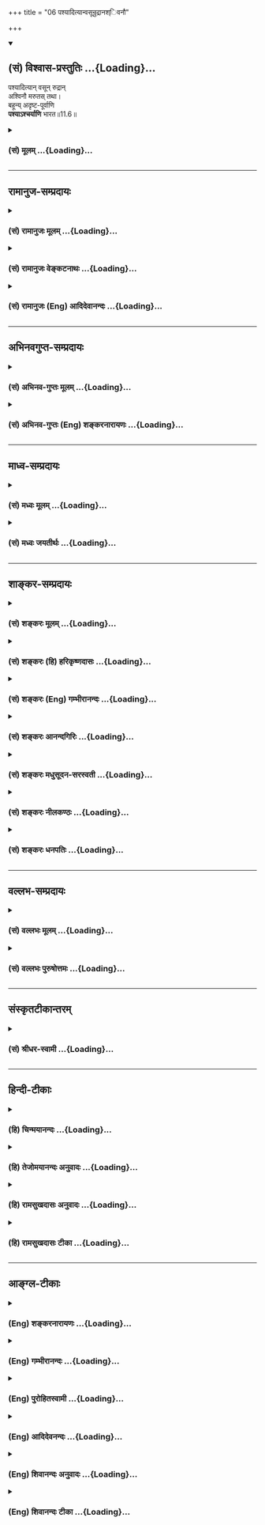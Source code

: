 +++
title = "06 पश्यादित्यान्वसून्रुद्रानश्िवनौ"

+++
<div class="js_include" newlevelforh1="2" title="(सं) विश्वास-प्रस्तुतिः" unfilled url="/mahAbhAratam/shlokashaH/06-bhIShma-parva/03-bhagavad-gItA-parva/saMskRtam/vishvAsa-prastutiH/11_vishva-rUpa-darshana/06_pashyAdityAnvasUn.md">
<details open><summary><h2>(सं) विश्वास-प्रस्तुतिः ...{Loading}...</h2></summary>

पश्यादित्यान् वसून् रुद्रान्  
अश्विनौ मरुतस् तथा।  
बहून्य् अदृष्ट-पूर्वाणि  
**पश्याऽश्चर्याणि** भारत॥11.6॥
</details>
</div>
<div class="js_include collapsed" newlevelforh1="3" title="(सं) मूलम्" unfilled url="/mahAbhAratam/shlokashaH/06-bhIShma-parva/03-bhagavad-gItA-parva/saMskRtam/mUlam/11_vishva-rUpa-darshana/06_pashyAdityAnvasUn.md">
<details><summary><h3>(सं) मूलम् ...{Loading}...</h3></summary>

पश्यादित्यान्वसून्रुद्रानश्विनौ मरुतस्तथा।  
बहून्यदृष्टपूर्वाणि पश्याऽश्चर्याणि भारत।।11.6।।
</details>
</div>


_________________
## रामानुज-सम्प्रदायः
<div class="js_include collapsed" newlevelforh1="3" title="(सं) रामानुजः मूलम्" unfilled url="/mahAbhAratam/shlokashaH/06-bhIShma-parva/03-bhagavad-gItA-parva/saMskRtam/rAmAnujaH/mUlam/11_vishva-rUpa-darshana/06_pashyAdityAnvasUn.md">
<details><summary><h3>(सं) रामानुजः मूलम् ...{Loading}...</h3></summary>

।।11.6।। मम एकस्मिन् रूपे **पश्य आदित्यान्** द्वादश; **वसून्** अष्टौ;
**रुद्रान्** एकादश; **अश््विनौ** द्वौ; **मरुतः** च एकोनपञ्चाशतम्
प्रदर्शनार्थमिदम् इह जगति प्रत्यक्षदृष्टानि **शास्त्रदृष्टानि** च यानि
वस्तूनि तानि सर्वाणि अन्यानि अपि सर्वेषु लोकेषु सर्वेषु च शास्त्रेषु
**अदृष्टपूर्वाणि बहूनि आश्चर्याणि पश्य।**

</details>
</div>
<div class="js_include collapsed" newlevelforh1="3" title="(सं) रामानुजः वेङ्कटनाथः" unfilled url="/mahAbhAratam/shlokashaH/06-bhIShma-parva/03-bhagavad-gItA-parva/saMskRtam/rAmAnujaH/venkaTanAthaH/11_vishva-rUpa-darshana/06_pashyAdityAnvasUn.md">
<details><summary><h3>(सं) रामानुजः वेङ्कटनाथः ...{Loading}...</h3></summary>

  
  
।।11.6।। शतशोऽथ सहस्रशः \[11।5\] इति स्वासाधारणानन्तरूपप्रसङ्गेऽपि
प्रकृतोपयोगायइहैकस्थम् \[11।7\] इत्येकस्यैव रूपस्य विशेषतः
प्रदर्शयिष्यमाणत्वमनुसन्धायाह -- ममैकस्मिन्निति। पश्यादित्यान् इत्यादिना
प्रधानदेवास्त्रयस्त्रिंशत्प्रथमं निर्दिश्यन्त इत्यभिप्रायेण
द्वादशेत्यादि सङ्ख्याविशेषप्रदर्शनम्। वक्ष्यमाणानुसारेण
दृष्टमात्राश्रयत्वव्युदासायाहप्रदर्शनार्थमिति। अर्जुनेन
अन्यैश्चाप्रतिपन्नानामिति शेषः। अदृष्टपूर्वाणि
इत्येतदश्रुतपूर्वाणामप्युपलक्षणम्; अनवगतत्वमात्रेण वा सामान्यतः सङ्ग्रह
इत्यभिप्रायेणाहसर्वेषु च शास्त्रेष्वदृष्टपूर्वाणीति। एतेनातीन्द्रिये
वस्तुनि सामान्यतः शास्त्रावगतेऽपि साक्षात्कारैकसमधिगम्या बहवो विशेषाः
सन्तीति सूचितम्।  
  

</details>
</div>
<div class="js_include collapsed" newlevelforh1="3" title="(सं) रामानुजः (Eng) आदिदेवानन्दः" unfilled url="/mahAbhAratam/shlokashaH/06-bhIShma-parva/03-bhagavad-gItA-parva/saMskRtam/rAmAnujaH/english/AdidevAnandaH/11_vishva-rUpa-darshana/06_pashyAdityAnvasUn.md">
<details><summary><h3>(सं) रामानुजः (Eng) आदिदेवानन्दः ...{Loading}...</h3></summary>

11.6 Behold in My single form (i.e., the many forms in the one form revealed to Arjuna), the twelve Adityas, eight Vasus, eleven Rudras, the two Asvins and forty-nine Maruts. This is just illustrative. Behold all those things directly perceived in this world and those described in the Sastras, and also many marvels, not seen before in all the worlds and in all the Sastras.

</details>
</div>


_________________
## अभिनवगुप्त-सम्प्रदायः
<div class="js_include collapsed" newlevelforh1="3" title="(सं) अभिनव-गुप्तः मूलम्" unfilled url="/mahAbhAratam/shlokashaH/06-bhIShma-parva/03-bhagavad-gItA-parva/saMskRtam/abhinava-guptaH/mUlam/11_vishva-rUpa-darshana/06_pashyAdityAnvasUn.md">
<details><summary><h3>(सं) अभिनव-गुप्तः मूलम् ...{Loading}...</h3></summary>

।।11.6।। No commentary.  
  

</details>
</div>
<div class="js_include collapsed" newlevelforh1="3" title="(सं) अभिनव-गुप्तः (Eng) शङ्करनारायणः" unfilled url="/mahAbhAratam/shlokashaH/06-bhIShma-parva/03-bhagavad-gItA-parva/saMskRtam/abhinava-guptaH/english/shankaranArAyaNaH/11_vishva-rUpa-darshana/06_pashyAdityAnvasUn.md">
<details><summary><h3>(सं) अभिनव-गुप्तः (Eng) शङ्करनारायणः ...{Loading}...</h3></summary>

11.6 Sri Abhinavagupta did not comment upon this sloka.

</details>
</div>


_________________
## माध्व-सम्प्रदायः
<div class="js_include collapsed" newlevelforh1="3" title="(सं) मध्वः मूलम्" unfilled url="/mahAbhAratam/shlokashaH/06-bhIShma-parva/03-bhagavad-gItA-parva/saMskRtam/madhvaH/mUlam/11_vishva-rUpa-darshana/06_pashyAdityAnvasUn.md">
<details><summary><h3>(सं) मध्वः मूलम् ...{Loading}...</h3></summary>

।।11.6।। Sri Madhvacharya did not comment on this sloka.,

</details>
</div>
<div class="js_include collapsed" newlevelforh1="3" title="(सं) मध्वः जयतीर्थः" unfilled url="/mahAbhAratam/shlokashaH/06-bhIShma-parva/03-bhagavad-gItA-parva/saMskRtam/madhvaH/jayatIrthaH/11_vishva-rUpa-darshana/06_pashyAdityAnvasUn.md">
<details><summary><h3>(सं) मध्वः जयतीर्थः ...{Loading}...</h3></summary>

।।11.6।। Sri Jayatirtha did not comment on this sloka.  
  

</details>
</div>


_________________
## शाङ्कर-सम्प्रदायः
<div class="js_include collapsed" newlevelforh1="3" title="(सं) शङ्करः मूलम्" unfilled url="/mahAbhAratam/shlokashaH/06-bhIShma-parva/03-bhagavad-gItA-parva/saMskRtam/shankaraH/mUlam/11_vishva-rUpa-darshana/06_pashyAdityAnvasUn.md">
<details><summary><h3>(सं) शङ्करः मूलम् ...{Loading}...</h3></summary>

।।11.6।। --,**पश्य आदित्यान्** द्वादश; **वसून्** अष्टौ; **रुद्रान्**
एकादश; **अश्विनौ** द्वौ; **मरुतः** सप्त सप्त गणाः ये तान्। **तथा** च
**बहूनि** अन्यान्यपि **अदृष्टपूर्वाणि** मनुष्यलोके त्वया;त्वत्तः अन्येन
वा केनचित्; **पश्य आश्चर्याणि** अद्भुतानि **भारत**।। न केवलम् एतावदेव --,

</details>
</div>
<div class="js_include collapsed" newlevelforh1="3" title="(सं) शङ्करः (हि) हरिकृष्णदासः" unfilled url="/mahAbhAratam/shlokashaH/06-bhIShma-parva/03-bhagavad-gItA-parva/saMskRtam/shankaraH/hindI/harikRShNadAsaH/11_vishva-rUpa-darshana/06_pashyAdityAnvasUn.md">
<details><summary><h3>(सं) शङ्करः (हि) हरिकृष्णदासः ...{Loading}...</h3></summary>

।।11.6।। हे भारत तू द्वादश आदित्योंको; आठ वसुओंको ; एकादश रुद्रोंको;
दोनों अश्विनीकुमारोंको और उनचास मरुद्गणोंको देख। तथा और भी जिन्हें
मनुष्यलोकमें तूने अथवा और किसीने भी कभी नहीं देखा; ऐसे बहुतसे आश्चर्यमय
-- अद्भुत दृश्य देख।

</details>
</div>
<div class="js_include collapsed" newlevelforh1="3" title="(सं) शङ्करः (Eng) गम्भीरानन्दः" unfilled url="/mahAbhAratam/shlokashaH/06-bhIShma-parva/03-bhagavad-gItA-parva/saMskRtam/shankaraH/english/gambhIrAnandaH/11_vishva-rUpa-darshana/06_pashyAdityAnvasUn.md">
<details><summary><h3>(सं) शङ्करः (Eng) गम्भीरानन्दः ...{Loading}...</h3></summary>

11.6 Pasya, see; adityan, the twelve Adityas; vasun, the eight Vasus;
rudran, the eleven Rudras; asvinau, the two Asvins; and amarutah, the
Maruts, who are divided into seven groups of seven each. Bharata, O
scion of the Bharata dynasty; pasya, behold; tatha, also; bahuni, the
many other; ascaryani, wonders; adrstapurvani, not seen before-by you or
anyone else in the human world. Not only this much,-

</details>
</div>
<div class="js_include collapsed" newlevelforh1="3" title="(सं) शङ्करः आनन्दगिरिः" unfilled url="/mahAbhAratam/shlokashaH/06-bhIShma-parva/03-bhagavad-gItA-parva/saMskRtam/shankaraH/AnandagiriH/11_vishva-rUpa-darshana/06_pashyAdityAnvasUn.md">
<details><summary><h3>(सं) शङ्करः आनन्दगिरिः ...{Loading}...</h3></summary>

।।11.6।। दिव्यानि रूपाणि पश्येत्युक्तं तान्येव लेशतोऽनुक्रामति --
**पश्यादित्यानिति।** तान्मरुतस्तथा पश्येति संबन्धः। नानाविधानीत्युक्तं
तदेव स्फुटयति -- **बहूनीति।** अदृष्टपूर्वाणि पूर्वमदृष्टानि।
नानावर्णाकृतीनीत्युक्तं व्यनक्ति -- **आश्चर्याणीति।**

</details>
</div>
<div class="js_include collapsed" newlevelforh1="3" title="(सं) शङ्करः मधुसूदन-सरस्वती" unfilled url="/mahAbhAratam/shlokashaH/06-bhIShma-parva/03-bhagavad-gItA-parva/saMskRtam/shankaraH/madhusUdana-sarasvatI/11_vishva-rUpa-darshana/06_pashyAdityAnvasUn.md">
<details><summary><h3>(सं) शङ्करः मधुसूदन-सरस्वती ...{Loading}...</h3></summary>

।।11.6।। दिव्यानि रूपाणि पश्येत्युक्त्वा तान्येव लेशतोऽनुक्रामति
द्वाभ्याम् -- पश्यादित्यानित्यादिना। पश्यादित्यान्द्वादश वसूनष्टौ
रुद्रानेकादश अश्विनौ द्वौ मरुतः सप्तसप्तकानेकोनपञ्चाशत् तथान्यानपि
देवानित्यर्थः। बहून्यन्यान्यदृष्टपूर्वाणि पूर्वमदृष्टानि मनुष्यलोके
त्वया त्वत्तोऽन्येन वा केनचित्पश्याश्चर्याण्यद्भुतानि हे भारत; अत्र
शतशोऽथसहस्रशः नानाविधानीत्यस्य विवरणं बहूनीति आदित्यानित्यादि च;
अदृष्टपूर्वाणीति दिव्यानीत्यस्य; आश्चर्याणीति नानावर्णाकृतीनीत्यस्येति
द्रष्टव्यम्।

</details>
</div>
<div class="js_include collapsed" newlevelforh1="3" title="(सं) शङ्करः नीलकण्ठः" unfilled url="/mahAbhAratam/shlokashaH/06-bhIShma-parva/03-bhagavad-gItA-parva/saMskRtam/shankaraH/nIlakaNThaH/11_vishva-rUpa-darshana/06_pashyAdityAnvasUn.md">
<details><summary><h3>(सं) शङ्करः नीलकण्ठः ...{Loading}...</h3></summary>

।।11.6।। दिव्यानि तावदाह -- **पश्यादित्यानिति।**
अदृष्टपूर्वाण्याश्चर्याणि अद्भुतानि चतुर्मुखपञ्चमुखषण्मुखादीनि।

</details>
</div>
<div class="js_include collapsed" newlevelforh1="3" title="(सं) शङ्करः धनपतिः" unfilled url="/mahAbhAratam/shlokashaH/06-bhIShma-parva/03-bhagavad-gItA-parva/saMskRtam/shankaraH/dhanapatiH/11_vishva-rUpa-darshana/06_pashyAdityAnvasUn.md">
<details><summary><h3>(सं) शङ्करः धनपतिः ...{Loading}...</h3></summary>

।।11.6।। आदित्यान्द्वादश; त्रसूनष्ठौ; रूद्रानेकादश; अश्विनौ द्वौ; मरुत
एकोनपञ्चाशत्। तथा बहून्यन्यानि मनुष्यलोके त्वया अन्येन वा पूर्वं न
दृष्टानि। उत्तमवंशोद्भवत्वात्तव दर्शनेऽधिकार िति सूचयन्नाह -- भारतेति।
यस्मिन् वंशे त्वमुत्पन्नः तत्रोत्पन्नैः कैश्चिदप्येतन्न दृष्टमिति वा
संबोधनाशयः।

</details>
</div>


_________________
## वल्लभ-सम्प्रदायः
<div class="js_include collapsed" newlevelforh1="3" title="(सं) वल्लभः मूलम्" unfilled url="/mahAbhAratam/shlokashaH/06-bhIShma-parva/03-bhagavad-gItA-parva/saMskRtam/vallabhaH/mUlam/11_vishva-rUpa-darshana/06_pashyAdityAnvasUn.md">
<details><summary><h3>(सं) वल्लभः मूलम् ...{Loading}...</h3></summary>

।।11.6।। किञ्चात्रैव पश्यादित्यानिति। आश्चर्याणि बहूनि पश्य
एकत्रान्योन्यविरुद्धर्मसमावेशरूपाणि तत्राश्चर्याणि पश्य।

</details>
</div>
<div class="js_include collapsed" newlevelforh1="3" title="(सं) वल्लभः पुरुषोत्तमः" unfilled url="/mahAbhAratam/shlokashaH/06-bhIShma-parva/03-bhagavad-gItA-parva/saMskRtam/vallabhaH/puruShottamaH/11_vishva-rUpa-darshana/06_pashyAdityAnvasUn.md">
<details><summary><h3>(सं) वल्लभः पुरुषोत्तमः ...{Loading}...</h3></summary>

  
  
।।11.6।। तान्येव पश्येति नामभिर्विशेषेणाह -- पश्येति। आदित्यान्
द्वादशात्मकान्; वसून् अष्टसङ्ख्याकान्; रुद्रानेकादशसङ्ख्यान्; अश्विनौ
अश्विनीकुमारौ; मरुतः देवगणविशेषान् तथा बहून्यसङ्ख्येयानि अदृष्टपूर्वाणि
सर्वैः; आश्चर्याणि अलौकिकानि हे भारत उत्तमवंशोद्भव योग्यत्वात् पश्य।  
  

</details>
</div>


_________________
## संस्कृतटीकान्तरम्
<div class="js_include collapsed" newlevelforh1="3" title="(सं) श्रीधर-स्वामी" unfilled url="/mahAbhAratam/shlokashaH/06-bhIShma-parva/03-bhagavad-gItA-parva/saMskRtam/shrIdhara-svAmI/11_vishva-rUpa-darshana/06_pashyAdityAnvasUn.md">
<details><summary><h3>(सं) श्रीधर-स्वामी ...{Loading}...</h3></summary>

।।11.6।। तान्येवाह **-- पश्येति।** आदित्यादीन्मम देहे पश्य। मरुत
एकोनपञ्चाशद्देवविशेषान्। अदृष्टपूर्वाणि त्वया वान्येन वा पूर्वमदृष्टानि
रूपाणि आश्चर्याण्यत्यद्भुतानि।

</details>
</div>


_________________
## हिन्दी-टीकाः
<div class="js_include collapsed" newlevelforh1="3" title="(हि) चिन्मयानन्दः" unfilled url="/mahAbhAratam/shlokashaH/06-bhIShma-parva/03-bhagavad-gItA-parva/hindI/chinmayAnandaH/11_vishva-rUpa-darshana/06_pashyAdityAnvasUn.md">
<details><summary><h3>(हि) चिन्मयानन्दः ...{Loading}...</h3></summary>

।।11.6।। द्रष्टव्य रुपों में भगवान् केवल महत्त्वपूर्ण देवताओं की ही गणना
करते हैं। लौकिक जगत् में भी किसी जनसमुदाय का वर्णन करने में उसमें
उपस्थित समाज के उन कुछ प्रतिष्ठित व्यक्तियों का ही नाम निर्देश किया जाता
है; जो उस समुदाय का प्रतिनिधित्व करते हैं। यहाँ भी भगवान् के शब्दों में
इस विश्वरूप का वर्णन करने में अपनी असमर्थता के प्रति कुछ निराशा छलकती
है; जब वे कहते हैं कि; और भी अनेक अदृष्टपूर्व (पूर्व न देखे हों)
आश्चर्यों को तुम देखो। यहाँ उल्लिखित अनेक नामों का वर्णन पूर्व अध्यायों
में किया जा चुका है। यहाँ नवीन नाम केवल अश्विनी कुमारों का है। ये सूर्य
के दो पुत्र माने गये हैं; जिनके मुख अश्व के हैं तथा ये अश्विनीकुमार के
नाम से प्रसिद्ध दो बन्धु देवताओं के वैद्य कहे जाते हैं। किसी स्थान पर वे
उषकाल और सन्ध्याकाल के प्रतीक माने गये हैं; तो किसी अन्य स्थल पर इन्हें
इन दो समयों के तारों का प्रतीक कहा गया है। विराट् रूप में द्रष्टव्य रूपों
का सारांश में निर्देश करके भगवान् श्रीकृष्ण ने अपने शिष्य अर्जुन की
जिज्ञासा को और अधिक बढ़ा दिया। इसलिए वह जानना चाहता है कि इन रूपों को वह
कहां देखे इस पर कहते हैं

</details>
</div>
<div class="js_include collapsed" newlevelforh1="3" title="(हि) तेजोमयानन्दः अनुवादः" unfilled url="/mahAbhAratam/shlokashaH/06-bhIShma-parva/03-bhagavad-gItA-parva/hindI/tejomayAnandaH/anuvAdaH/11_vishva-rUpa-darshana/06_pashyAdityAnvasUn.md">
<details><summary><h3>(हि) तेजोमयानन्दः अनुवादः ...{Loading}...</h3></summary>

।।11.6।। हे भारत ! (मुझमें) आदित्यों, वसुओं, रुद्रों तथा अश्विनीकुमारों
और मरुद्गणों को देखो, तथा और भी अनेक इसके पूर्व कभी न देखे हुए आश्चर्यों
को देखो।।

</details>
</div>
<div class="js_include collapsed" newlevelforh1="3" title="(हि) रामसुखदासः अनुवादः" unfilled url="/mahAbhAratam/shlokashaH/06-bhIShma-parva/03-bhagavad-gItA-parva/hindI/rAmasukhadAsaH/anuvAdaH/11_vishva-rUpa-darshana/06_pashyAdityAnvasUn.md">
<details><summary><h3>(हि) रामसुखदासः अनुवादः ...{Loading}...</h3></summary>

।।11.6।। हे भरतवंशोद्भव अर्जुन! तू बारह आदित्योंको, आठ वसुओंको, ग्यारह
रुद्रोंको और दो अश्विनीकुमारोंको तथा उनचास मरुद्गणोंको देख। जिनको तूने
पहले कभी देखा नहीं, ऐसे बहुत-से आश्चर्यजनक रूपोंको भी तू देख।

</details>
</div>
<div class="js_include collapsed" newlevelforh1="3" title="(हि) रामसुखदासः टीका" unfilled url="/mahAbhAratam/shlokashaH/06-bhIShma-parva/03-bhagavad-gItA-parva/hindI/rAmasukhadAsaH/TIkA/11_vishva-rUpa-darshana/06_pashyAdityAnvasUn.md">
<details><summary><h3>(हि) रामसुखदासः टीका ...{Loading}...</h3></summary>

।।11.6।।***व्याख्या--*'पश्यादित्यान्वसून्रुद्रानश्विनौ मरुतस्तथा'**--
अदितिके पुत्र धाता, मित्र, अर्यमा, शुक्र, वरुण, अंश, भग, विवस्वान्,
पूषा, सविता, त्वष्टा और विष्णु -- ये बारह 'आदित्य' हैं (महा0 आदि0 65। 15
16)।  
  
धर, ध्रुव, सोम, अहः, अनिल, अनल, प्रत्यूष और प्रभास --ये आठ वसु हैं (महा0
आदि0 66। 18)। हर, बहुरूप, त्रयम्बक, अपराजित, वृषाकपि, शम्भु, कपर्दी,
रैवतमृगव्याध, शर्व और कपाली -- ये ग्यारह 'रुद्र' हैं (हरिवंश0 1। 3। 51
52)। 'अश्विनीकुमार' दो हैं। ये दोनों भाई देवताओंके वैद्य
हैं। सत्त्वज्योति, आदित्य, सत्यज्योति, तिर्यग्ज्योति, सज्योति,
ज्योतिष्मान्, हरित, ऋतजित्, सत्यजित्, सुषेण, सेनजित्, सत्यमित्र,
अभिमित्र, हरिमित्र, कृत, सत्य, ध्रुव, धर्ता, विधर्ता, विधारय, ध्वान्त,
धुनि, उग्र, भीम, अभियु, साक्षिप, ईदृक्, अन्यादृक्, यादृक्, प्रतिकृत्,
ऋक्, समिति, संरम्भ, ईदृक्ष, पुरुष, अन्यादृक्ष, चेतस, समिता,
समिदृक्षप्रतिदृक्ष, मरुति, सरत, देव, दिश, यजुः, अनुदृक्, साम, मानुष और
विश् -- ये उनचास 'मरुत' हैं (वायुपुराण 67। 123 -- 130) -- इन सबको तू
मेरे विराट्रूपमें देख। बारह आदित्य, आठ वसु, ग्यारह रुद्र और दो
अश्विनीकुमार -- ये तैंतीस कोटि (तैंतीस प्रकारके) देवता सम्पूर्ण
देवताओंमें मुख्य हैं। देवताओंमें मरुद्गणोंका नाम भी आता है, पर वे उनचास
मरुद्गण इन तैंतीस प्रकारके देवताओंसे अलग माने जाते हैं; क्योंकि वे सभी
दैत्योंसे देवता बने हैं। इसलिये भगवान्ने भी **'तथा'** पद देकर
मरुद्गणोंको अलग बताया है।

</details>
</div>


_________________
## आङ्ग्ल-टीकाः
<div class="js_include collapsed" newlevelforh1="3" title="(Eng) शङ्करनारायणः" unfilled url="/mahAbhAratam/shlokashaH/06-bhIShma-parva/03-bhagavad-gItA-parva/english/shankaranArAyaNaH/11_vishva-rUpa-darshana/06_pashyAdityAnvasUn.md">
<details><summary><h3>(Eng) शङ्करनारायणः ...{Loading}...</h3></summary>

11.6. Behold the Adityas, the Vasus, the Rudras, the twin Asvins, and the Maruts; O son of Pandu, behold also many wonders that had never been seen before.

</details>
</div>
<div class="js_include collapsed" newlevelforh1="3" title="(Eng) गम्भीरानन्दः" unfilled url="/mahAbhAratam/shlokashaH/06-bhIShma-parva/03-bhagavad-gItA-parva/english/gambhIrAnandaH/11_vishva-rUpa-darshana/06_pashyAdityAnvasUn.md">
<details><summary><h3>(Eng) गम्भीरानन्दः ...{Loading}...</h3></summary>

11.6 See the Adiyas, the Vasus, the Rudras, the two Asvins and the Maruts. O scion of the Bharata dynasty, behold also the many wonders not seen before.

</details>
</div>
<div class="js_include collapsed" newlevelforh1="3" title="(Eng) पुरोहितस्वामी" unfilled url="/mahAbhAratam/shlokashaH/06-bhIShma-parva/03-bhagavad-gItA-parva/english/purohitasvAmI/11_vishva-rUpa-darshana/06_pashyAdityAnvasUn.md">
<details><summary><h3>(Eng) पुरोहितस्वामी ...{Loading}...</h3></summary>

11.6 Behold thou the Powers of Nature: fire, earth, wind and sky; the sun, the heavens, the moon, the stars; all forces of vitality and of healing; and the roving winds. See the myriad wonders revealed to none but thee.

</details>
</div>
<div class="js_include collapsed" newlevelforh1="3" title="(Eng) आदिदेवनन्दः" unfilled url="/mahAbhAratam/shlokashaH/06-bhIShma-parva/03-bhagavad-gItA-parva/english/AdidevanandaH/11_vishva-rUpa-darshana/06_pashyAdityAnvasUn.md">
<details><summary><h3>(Eng) आदिदेवनन्दः ...{Loading}...</h3></summary>

11.6 Behold the Adityas, the Vasus, the Rudras, the two Asvins and the Maruts. Behold, O Arjuna, many marvels never seen before.

</details>
</div>
<div class="js_include collapsed" newlevelforh1="3" title="(Eng) शिवानन्दः अनुवादः" unfilled url="/mahAbhAratam/shlokashaH/06-bhIShma-parva/03-bhagavad-gItA-parva/english/shivAnandaH/anuvAdaH/11_vishva-rUpa-darshana/06_pashyAdityAnvasUn.md">
<details><summary><h3>(Eng) शिवानन्दः अनुवादः ...{Loading}...</h3></summary>

11.6 Behold the Adityas, the Vasus, the Rudras, the two Asvins and also the Maruts; behold many wonders never seen before, O Arjuna.

</details>
</div>
<div class="js_include collapsed" newlevelforh1="3" title="(Eng) शिवानन्दः टीका" unfilled url="/mahAbhAratam/shlokashaH/06-bhIShma-parva/03-bhagavad-gItA-parva/english/shivAnandaH/TIkA/11_vishva-rUpa-darshana/06_pashyAdityAnvasUn.md">
<details><summary><h3>(Eng) शिवानन्दः टीका ...{Loading}...</h3></summary>

11.6 पश्य behold; आदित्यान् the Adityas; वसून् the Vasus; रुद्रान् the Rudras; अश्विनौ the (two) Asvins; मरुतः the Maruts; तथा also; बहूनि
many; अदृष्टपूर्वाणि never seen before; पश्य see; आश्चर्याणि wonders;
भारत O Bharata.Commentary Adityas; Vasus; Rudras and Maruts have already been described in the previous chapter.Not these alone Behold also many other wonders never seen before by you or anybody else in this world.

</details>
</div>
